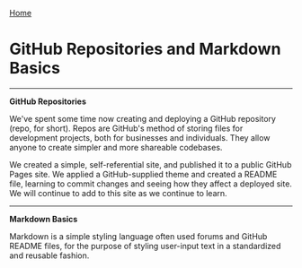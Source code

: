 [Home](https://zx37.github.io/learning-journal/)

# GitHub Repositories and Markdown Basics #

---

**GitHub Repositories**

We've spent some time now creating and deploying a GitHub repository (repo, for short). Repos are GitHub's method of storing files for development projects, both for businesses and individuals. They allow anyone to create simpler and more shareable codebases.

We created a simple, self-referential site, and published it to a public GitHub Pages site. We applied a GitHub-supplied theme and created a README file, learning to commit changes and seeing how they affect a deployed site. We will continue to add to this site as we continue to learn.

---

**Markdown Basics**

Markdown is a simple styling language often used forums and GitHub README files, for the purpose of styling user-input text in a standardized and reusable fashion.
